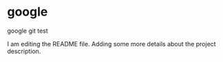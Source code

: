 # google
google git test

I am editing the README file. Adding some more details about the project description.

